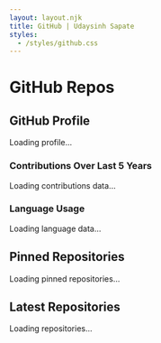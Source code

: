 ```yaml
---
layout: layout.njk
title: GitHub | Udaysinh Sapate
styles:
  - /styles/github.css
---
```


# GitHub Repos

## GitHub Profile

<div class="profile-card">
  <div id="profile-container">
    <div class="loading-spinner">Loading profile...</div>
  </div>
</div>

<div class="graphs">
  <div class="graph-container">
    <h3>Contributions Over Last 5 Years</h3>
    <canvas id="contributionsChart"></canvas>
    <div class="loading-spinner">Loading contributions data...</div>
  </div>
  <div class="graph-container language-container">
    <h3>Language Usage</h3>
    <canvas id="languagePieChart"></canvas>
    <div class="loading-spinner">Loading language data...</div>
  </div>
</div>

## Pinned Repositories

<div class="timeline pinned" id="pinned-repos-container">
  <div class="loading-spinner">Loading pinned repositories...</div>
</div>

## Latest Repositories

<div class="timeline latest" id="latest-repos-container">
  <div class="loading-spinner">Loading repositories...</div>
</div>

<!-- Add Loader -->
<div class="loader" id="loader" style="display: none;">Loading more repositories...</div>

<!-- Add space before footer -->
<div class="footer-spacer"></div>
<p>
<p>

<script>
  let repoData = [];
  let currentIndex = 0;
  const reposPerLoad = 6;
  let chartJSLoaded = false;

  // Load Chart.js dynamically only when needed
  function loadChartJS() {
    return new Promise((resolve, reject) => {
      if (chartJSLoaded || typeof Chart !== 'undefined') {
        chartJSLoaded = true;
        resolve();
        return;
      }
      
      const script = document.createElement('script');
      script.src = 'https://cdn.jsdelivr.net/npm/chart.js';
      script.onload = () => {
        chartJSLoaded = true;
        resolve();
      };
      script.onerror = reject;
      document.head.appendChild(script);
    });
  }

  // Fetch GitHub Profile
  async function fetchGithubProfile() {
    try {
      const response = await fetch('/.netlify/functions/github-profile');
      if (!response.ok) throw new Error('Failed to fetch profile');
      
      const data = await response.json();
      renderProfile(data);
    } catch (error) {
      console.error('Error fetching profile:', error);
      document.getElementById('profile-container').innerHTML = 
        '<div class="error-message">Failed to load GitHub profile. Please try again later.</div>';
    }
  }

  // Render GitHub Profile
  function renderProfile(data) {
    const profile = data.profile;
    // Target the existing .profile-card element directly instead of a separate container
    const profileCard = document.querySelector('.profile-card');
    
    profileCard.innerHTML = `
        <img src="${profile.avatar_url}" alt="${profile.name}'s avatar" class="profile-picture"/>
        <div class="profile-info">
          <h2>
            ${profile.name}
            <a href="https://github.com/${profile.login}" target="_blank" class="github-link" aria-label="Visit GitHub Profile">
              <svg xmlns="http://www.w3.org/2000/svg" width="24" height="24" fill="currentColor" class="github-icon" viewBox="0 0 24 24">
                <path d="M12,0.296C5.373,0.296,0,5.668,0,12.3c0,5.303,3.438,9.8,8.205,11.387c0.6,0.111,0.82-0.261,0.82-0.577c0-0.285-0.01-1.04-0.016-2.04c-3.338,0.725-4.042-1.61-4.042-1.61C4.422,18.07,3.633,17.7,3.633,17.7c-1.087-0.744,0.083-0.729,0.083-0.729c1.205,0.084,1.84,1.234,1.84,1.234c1.07,1.836,2.809,1.305,3.495,0.997c0.108-0.775,0.418-1.305,0.76-1.605c-2.665-0.3-5.466-1.334-5.466-5.93c0-1.31,0.469-2.38,1.235-3.22c-0.124-0.303-0.535-1.523,0.117-3.176c0,0,1.008-0.322,3.3,1.23c0.96-0.267,1.98-0.4,3-0.405c1.02,0.005,2.04,0.138,3,0.405c2.28-1.552,3.285-1.23,3.285-1.23c0.653,1.653,0.242,2.873,0.118,3.176c0.77,0.84,1.233,1.91,1.233,3.22c0,4.61-2.807,5.625-5.479,5.92c0.43,0.372,0.823,1.102,0.823,2.222c0,1.606-0.014,2.896-0.014,3.286c0,0.315,0.216,0.694,0.826,0.576C20.565,21.1,24,16.596,24,12.3C24,5.668,18.627,0.296,12,0.296z"/>
              </svg>
            </a>
          </h2>
          <p>${profile.bio || ''}</p>
          <p>Followers: ${profile.followers}</p>
          <p>Following: ${profile.following}</p>
          <p>Total Commits: ${data.totalCommits}</p>
        </div>
    `;
  }

  // Fetch Pinned Repos
  async function fetchPinnedRepos() {
    try {
      const response = await fetch('/.netlify/functions/github-pinned-repos');
      if (!response.ok) throw new Error('Failed to fetch pinned repos');
      
      const data = await response.json();
      renderPinnedRepos(data);
    } catch (error) {
      console.error('Error fetching pinned repos:', error);
      document.getElementById('pinned-repos-container').innerHTML = 
        '<div class="error-message">Failed to load pinned repositories. Please try again later.</div>';
    }
  }

  // Render Pinned Repos
  function renderPinnedRepos(repos) {
    const container = document.getElementById('pinned-repos-container');
    container.innerHTML = '';
    
    repos.forEach(repo => {
      const repoItem = document.createElement('div');
      repoItem.classList.add('timeline-item');
      
      repoItem.innerHTML = `
        <span class="timeline-date">Created: ${new Date(repo.created_at).toISOString().split('T')[0]}</span>
        <h3><a href="${repo.html_url}" target="_blank">${repo.name}</a></h3>
        <p>${repo.description || 'No description available.'}</p>
        <p class="star">${repo.stargazers_count}</p>
        <p class="fork">${repo.forks_count}</p>
        ${repo.pushed_at ? `<p class="active">Last Active: ${new Date(repo.pushed_at).toISOString().split('T')[0]}</p>` : ''}
      `;
      
      container.appendChild(repoItem);
    });
  }

  // Fetch Latest Repos
  async function fetchLatestRepos() {
    try {
      const response = await fetch('/.netlify/functions/github-latest-repos');
      if (!response.ok) throw new Error('Failed to fetch repos');
      
      repoData = await response.json();
      document.getElementById('latest-repos-container').innerHTML = '';
      loadRepos();
    } catch (error) {
      console.error('Error fetching latest repos:', error);
      document.getElementById('latest-repos-container').innerHTML = 
        '<div class="error-message">Failed to load repositories. Please try again later.</div>';
    }
  }

  // Load repos in batches
  function loadRepos() {
    const reposToLoad = repoData.slice(currentIndex, currentIndex + reposPerLoad);
    reposToLoad.forEach((repo, index) => {
      setTimeout(() => {
        const repoItem = document.createElement('div');
        repoItem.classList.add('timeline-item', 'fade-in'); 
    
        repoItem.innerHTML = `
          <span class="timeline-date">Created: ${new Date(repo.created_at).toISOString().split('T')[0]}</span>
          <h3><a href="${repo.html_url}" target="_blank">${repo.name}</a></h3>
          <p>${repo.description || 'No description available.'}</p>
          <p class="star">${repo.stargazers_count}</p>
          <p class="fork">${repo.forks_count}</p>
          ${repo.pushed_at ? `<p class="active">Last Active: ${new Date(repo.pushed_at).toISOString().split('T')[0]}</p>` : ''}
        `;
    
        document.getElementById('latest-repos-container').appendChild(repoItem);
      }, index * 100);
    });
    
    currentIndex += reposPerLoad;
  
    if (currentIndex >= repoData.length) {
      document.getElementById('loader').style.display = 'none';
      window.removeEventListener('scroll', handleScroll);
    } else {
      document.getElementById('loader').style.display = 'block';
    }
  }

  function handleScroll() {
    if (window.innerHeight + window.scrollY >= document.body.offsetHeight - 500) {
      if (currentIndex < repoData.length) {
        loadRepos();
      }
    }
  }

  // Fetch contributions data and render chart
  async function fetchContributionsData() {
    try {
      const response = await fetch('/.netlify/functions/github-contributions');
      if (!response.ok) throw new Error('Failed to fetch contributions');
      
      const contributionsData = await response.json();
      document.querySelector('.graph-container .loading-spinner').style.display = 'none';
      // Load Chart.js before rendering
      await loadChartJS();
      renderContributionsChart(contributionsData);
    } catch (error) {
      console.error('Error fetching contributions:', error);
      document.querySelector('.graph-container').innerHTML += 
        '<div class="error-message">Failed to load contributions data. Please try again later.</div>';
    }
  }

  // Render contributions chart
  function renderContributionsChart(contributionsData) {
    const ctxContributions = document.getElementById('contributionsChart').getContext('2d');
    const contributionsChart = new Chart(ctxContributions, {
      type: 'bar',
      data: {
        labels: contributionsData.labels,
        datasets: [{
          label: 'Commits',
          data: contributionsData.data,
          backgroundColor: 'rgba(54, 162, 235, 0.5)',
          borderColor: 'rgba(54, 162, 235, 1)',
          borderWidth: 1
        }]
      },
      options: {
        responsive: true,
        maintainAspectRatio: true,
        devicePixelRatio: 2,
        scales: {
          x: { 
            display: true, 
            title: { display: true, text: 'Year' } 
          },
          y: { 
            display: true,
            title: { display: true, text: 'Number of Commits' },
            beginAtZero: true
          }
        },
        plugins: {
          legend: {
            display: true,
            position: 'top'
          },
          tooltip: {
            enabled: true
          }
        }
      }
    });
  }

  // Fetch language stats and render chart
  async function fetchLanguageStats() {
    try {
      const response = await fetch('/.netlify/functions/github-language-stats');
      if (!response.ok) throw new Error('Failed to fetch language stats');
      
      const languageData = await response.json();
      document.querySelectorAll('.language-container .loading-spinner')[0].style.display = 'none';
      renderLanguagePieChart(languageData);
    } catch (error) {
      console.error('Error fetching language stats:', error);
      document.querySelector('.language-container').innerHTML += 
        '<div class="error-message">Failed to load language data. Please try again later.</div>';
    }
  }

  // Render language pie chart
  function renderLanguagePieChart(languageData) {
    // Calculate total bytes
    const totalBytes = Object.values(languageData).reduce((a, b) => a + b, 0);
    
    // Calculate percentage for each language
    const languagePercentages = Object.fromEntries(
      Object.entries(languageData).map(([lang, bytes]) => [lang, ((bytes / totalBytes) * 100).toFixed(2)])
    );

    function getThemeTextColor() {
      return getComputedStyle(document.body).getPropertyValue('--text-color');
    }

    const ctxLanguages = document.getElementById('languagePieChart').getContext('2d');
    const languagePieChart = new Chart(ctxLanguages, {
      type: 'pie',
      data: {
        labels: Object.keys(languagePercentages),
        datasets: [{
          data: Object.values(languagePercentages),
          backgroundColor: [
            '#FF6384', '#36A2EB', '#FFCE56', '#4BC0C0',
            '#9966FF', '#FF9F40', '#E7E9ED', '#76A346'
          ],
        }]
      },
      options: {
        responsive: true,
        maintainAspectRatio: true,
        plugins: {
          legend: {
            position: 'bottom',
            labels: {
              boxWidth: 16,
              font: {
                size: 11
              },
              color: getThemeTextColor()
            }
          },
          tooltip: {
            callbacks: {
              label: function(context) {
                const label = context.label || '';
                const value = context.parsed || 0;
                return `${label}: ${value}%`;
              }
            }
          }
        }
      }
    });
  }

  // Initialize
  document.addEventListener('DOMContentLoaded', () => {
    fetchGithubProfile();
    fetchPinnedRepos();
    fetchLatestRepos();
    fetchContributionsData();
    fetchLanguageStats();
    
    window.addEventListener('scroll', handleScroll);
  });
</script>
